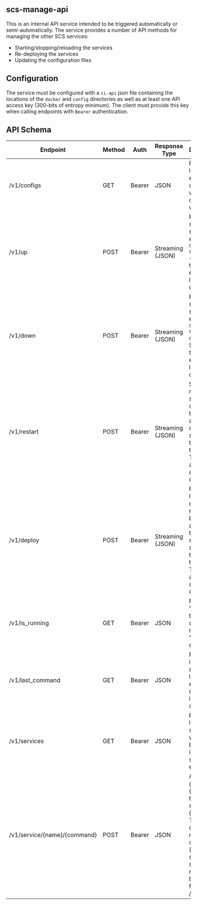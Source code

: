 ## scs-manage-api

This is an internal API service intended to be triggered automatically or semi-automatically.
The service provides a number of API methods for managing the other SCS services:

- Starting/stopping/reloading the services
- Re-deploying the services
- Updating the configuration files

## Configuration

The service must be configured with a `ci-api` json file containing the locations of the `docker` and `config` directories as well as at least one API access key (300-bits of entropy minimum). The client must provide this key when calling endpoints with `Bearer` authentication.

## API Schema

| Endpoint                     | Method | Auth   | Response Type    | Description                                                                                                                                         |
| -----------                  | ------ | ------ | ---------------- | --------------------------------------------------------------------------------------------------------------------------------------------------- |
| /v1/configs                  | GET    | Bearer | JSON             | Returns the list of all editable configs with their current values.                                                                                 |
| /v1/up                       | POST   | Bearer | Streaming (JSON) | Forcefully starts the services by executing `docker-compose up -d`. Streams the execution logs to the client.                                       |
| /v1/down                     | POST   | Bearer | Streaming (JSON) | Forcefully stops the services by executing `docker-compose down`. Streams the execution logs to the client.                                         |
| /v1/restart                  | POST   | Bearer | Streaming (JSON) | Stops and restarts the services by combining the `down` and `up` commands, streaming the logs to the client. Terminates as soon as an error occurs. |
| /v1/deploy                   | POST   | Bearer | Streaming (JSON) | Pulls the latest changes, rebuilds the binaries, and restars the services, streaming the logs to the client. Terminates as soon as an error occurs. |
| /v1/is_running               | GET    | Bearer | JSON             | Returns "true" if there's a command running, "false" otherwise                                                                                      |
| /v1/last_command             | GET    | Bearer | JSON             | Returns the information about the last executed command, including its output                                                                       |
| /v1/services                 | GET    | Bearer | JSON             | Returns the list of the services with a boolean is_running status for each                                                                          |
| /v1/service/{name}/{command} | POST   | Bearer | JSON             | Applies the given {command} to the service {name}. The command must be one of (stop, start), the service name must be obtained from /services       |
